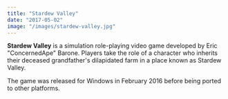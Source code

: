 ```yaml
---
title: "Stardew Valley"
date: "2017-05-02"
image: "/images/stardew-valley.jpg"
---
```


__Stardew Valley__ is a simulation role-playing video game developed by Eric "ConcernedApe" Barone. Players take the role of a character who inherits their deceased grandfather's dilapidated farm in a place known as Stardew Valley. 

The game was released for Windows in February 2016 before being ported to other platforms.